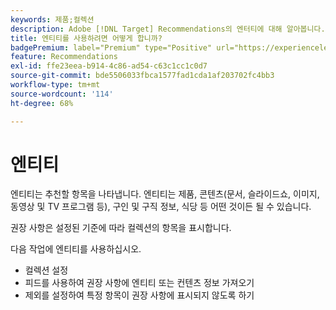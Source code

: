 ```yaml
---
keywords: 제품;컬렉션
description: Adobe [!DNL Target] Recommendations의 엔터티에 대해 알아봅니다. 엔터티는 기사, 동영상 또는 제품과 같이  [!DNL Target]을(를) 사용하여 추천할 항목을 참조합니다.
title: 엔티티를 사용하려면 어떻게 합니까?
badgePremium: label="Premium" type="Positive" url="https://experienceleague.adobe.com/docs/target/using/introduction/intro.html?lang=ko#premium newtab=true" tooltip="Target Premium에 포함된 내용을 확인합니다."
feature: Recommendations
exl-id: ffe23eea-b914-4c86-ad54-c63c1cc1c0d7
source-git-commit: bde5506033fbca1577fad1cda1af203702fc4bb3
workflow-type: tm+mt
source-wordcount: '114'
ht-degree: 68%

---
```


# 엔티티

엔티티는 추천할 항목을 나타냅니다. 엔티티는 제품, 콘텐츠(문서, 슬라이드쇼, 이미지, 동영상 및 TV 프로그램 등), 구인 및 구직 정보, 식당 등 어떤 것이든 될 수 있습니다.

권장 사항은 설정된 기준에 따라 컬렉션의 항목을 표시합니다.

다음 작업에 엔티티를 사용하십시오.

* 컬렉션 설정
* 피드를 사용하여 권장 사항에 엔티티 또는 컨텐츠 정보 가져오기
* 제외를 설정하여 특정 항목이 권장 사항에 표시되지 않도록 하기
